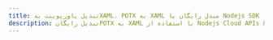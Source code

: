 ---title: تبدیل پاورپوینت بهXAML، POTX به XAML مبدل رایگان یا Nodejs SDKdescription: تبدیل رایگانPOTX به XAML با استفاده از Nodejs Cloud APIs & SDK. همچنین اسناد Microsoft PowerPoint را در Cloud ایجاد، ویرایش و رندر کنید.---